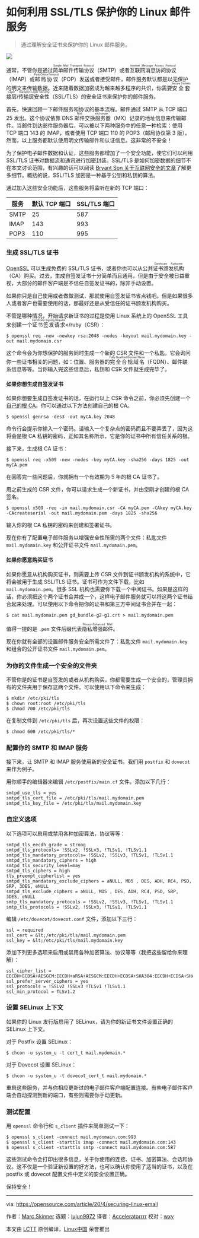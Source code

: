 [#]: collector: (lujun9972)
[#]: translator: (Acceleratorrrr)
[#]: reviewer: (wxy)
[#]: publisher: ( )
[#]: url: ( )
[#]: subject: (How to secure your Linux email services with SSL/TLS)
[#]: via: (https://opensource.com/article/20/4/securing-linux-email)
[#]: author: (Marc Skinner https://opensource.com/users/marc-skinner)

如何利用 SSL/TLS 保护你的 Linux 邮件服务
======

> 通过理解安全证书来保护你的 Linux 邮件服务。

![](https://img.linux.net.cn/data/attachment/album/202005/13/215637khaogmririavnrlk.jpg)

通常，不管你是通过<ruby>简单邮件传输协议<rt>Simple Mail Transport Protocol</rt></ruby>（SMTP）或者<ruby>互联网消息访问协议<rt>Internet Message Access Protocol</rt></ruby>（IMAP）或<ruby>邮局协议<rt>Post Office Protocol</rt></ruby>（POP）发送或者接受邮件，邮件服务默认都是以无保护的明文来传输数据。近来随着数据加密成为越来越多程序的共识，你需要<ruby>安全套接层<rt>Secure Sockets Layer</rt></ruby>/<ruby>传输层安全性<rt>Transport Layer Security</rt></ruby>（SSL/TLS）的安全证书来保护你的邮件服务。

首先，快速回顾一下邮件服务和协议的基本流程。邮件通过 SMTP 从 TCP 端口 25 发出。这个协议依靠 DNS <ruby>邮件交换服务器<rt>Mail eXchanger</rt></ruby>（MX）记录的地址信息来传输邮件。当邮件到达邮件服务器后，可以被以下两种服务中的任意一种检索：使用 TCP 端口 143 的 IMAP，或者使用 TCP 端口 110 的 POP3（邮局协议第 3 版）。然而，以上服务都默认使用明文传输邮件和认证信息。这非常的不安全！

为了保护电子邮件数据和认证，这些服务都增加了一个安全功能，使它们可以利用 SSL/TLS 证书对数据流和通讯进行加密封装。SSL/TLS 是如何加密数据的细节不在本文讨论范围，有兴趣的话可以阅读 [Bryant Son 关于互联网安全的文章][2]了解更多细节。概括的说，SSL/TLS 加密是一种基于公钥和私钥的算法。

通过加入这些安全功能后，这些服务将监听在新的 TCP 端口：

服务 | 默认 TCP 端口 | SSL/TLS 端口
---|---|---
SMTP | 25 | 587
IMAP | 143 | 993
POP3 | 110 | 995

### 生成 SSL/TLS 证书

[OpenSSL][3] 可以生成免费的 SSL/TLS 证书，或者你也可以从公共<ruby>证书颁发机构<rt>Certificate Authoritie</rt></ruby>（CA）购买。过去，生成自签发证书十分简单而且通用，但是由于安全被日益重视，大部分的邮件客户端是不信任自签发证书的，除非手动设置。

如果你只是自己使用或者做做测试，那就使用自签发证书省点钱吧。但是如果很多人或者客户也需要使用的话，那最好还是从受信任的证书颁发机构购买。

不管是哪种情况，开始请求新证书的过程是使用 Linux 系统上的 OpenSSL 工具来创建一个<ruby>证书签发请求<rt>Certificate Signing Request</rt></ruby（CSR）：

```
$ openssl req -new -newkey rsa:2048 -nodes -keyout mail.mydomain.key -out mail.mydomain.csr
```

这个命令会为你想保护的服务同时生成一个新的 CSR 文件和一个私匙。它会询问你一些证书相关的问题，如：位置、服务器的<ruby>完全合规域名<rt>Fully Qualified Domain Name</rt></ruby>（FQDN）、邮件联系信息等等。当你输入完这些信息后，私钥和 CSR 文件就生成完毕了。

#### 如果你想生成自签发证书

如果你想要生成自签发证书的话，在运行以上 CSR 命令之前，你必须先创建一个[自己的根 CA][4]。你可以通过以下方法创建自己的根 CA。

```
$ openssl genrsa -des3 -out myCA.key 2048
```

命令行会提示你输入一个密码。请输入一个复杂点的密码而且不要弄丢了，因为这将会是根 CA 私钥的密码，正如其名称所示，它是你的证书中所有信任关系的根。

接下来，生成根 CA 证书：

```
$ openssl req -x509 -new -nodes -key myCA.key -sha256 -days 1825 -out myCA.pem
```

在回答完一些问题后，你就拥有一个有效期为 5 年的根 CA 证书了。

用之前生成的 CSR 文件，你可以请求生成一个新证书，并由您刚才创建的根 CA 签名。

```
$ openssl x509 -req -in mail.mydomain.csr -CA myCA.pem -CAkey myCA.key -CAcreateserial -out mail.mydomain.pem -days 1825 -sha256
```

输入你的根 CA 私钥的密码来创建和签署证书。

现在你有了配置电子邮件服务以增强安全性所需的两个文件：私匙文件 `mail.mydomain.key` 和公开证书文件 `mail.mydomain.pem`。

#### 如果你愿意购买证书

如果你愿意从机构购买证书，则需要上传 CSR 文件到证书颁发机构的系统中，它将会被用于生成 SSL/TLS 证书。证书可作为文件下载，比如 `mail.mydomain.pem`。很多 SSL 机构也需要你下载一个中间证书。如果是这样的话，你必须把这个两个证书合并成一个，这样电子邮件服务就可以将这两个证书结合起来处理。可以使用以下命令把你的证书和第三方中间证书合并在一起：

```
$ cat mail.mydomain.pem gd_bundle-g2-g1.crt > mail.mydomain.pem
```

值得一提的是 `.pem` 文件后缀代表<ruby>隐私增强邮件<rt>Privacy-Enhanced Mail</rt></ruby>。

现在你就有全部的设置邮件服务安全所需文件了：私匙文件 `mail.mydomain.key` 和组合的公开证书文件 `mail.mydomain.pem`。

### 为你的文件生成一个安全的文件夹

不管你是的证书是自签发的或者从机构购买，你都需要生成一个安全的，管理员拥有的文件夹用于保存这两个文件。可以使用以下命令来生成：

```
$ mkdir /etc/pki/tls
$ chown root:root /etc/pki/tls
$ chmod 700 /etc/pki/tls
```

在复制文件到 `/etc/pki/tls` 后，再次设置这些文件的权限：

```
$ chmod 600 /etc/pki/tls/*
```

### 配置你的 SMTP 和 IMAP 服务

接下来，让 SMTP 和 IMAP 服务使用新的安全证书。我们用 `postfix` 和 `dovecot` 来作为例子。

用你顺手的编辑器来编辑 `/etc/postfix/main.cf` 文件。添加以下几行：

```
smtpd_use_tls = yes
smtpd_tls_cert_file = /etc/pki/tls/mail.mydomain.pem
smtpd_tls_key_file = /etc/pki/tls/mail.mydomain.key
```

### 自定义选项

以下选项可以启用或禁用各种加密算法，协议等等：

```
smtpd_tls_eecdh_grade = strong
smtpd_tls_protocols= !SSLv2, !SSLv3, !TLSv1, !TLSv1.1
smtpd_tls_mandatory_protocols= !SSLv2, !SSLv3, !TLSv1, !TLSv1.1
smtpd_tls_mandatory_ciphers = high
smtpd_tls_security_level=may
smtpd_tls_ciphers = high
tls_preempt_cipherlist = yes
smtpd_tls_mandatory_exclude_ciphers = aNULL, MD5 , DES, ADH, RC4, PSD, SRP, 3DES, eNULL
smtpd_tls_exclude_ciphers = aNULL, MD5 , DES, ADH, RC4, PSD, SRP, 3DES, eNULL
smtp_tls_mandatory_protocols = !SSLv2, !SSLv3, !TLSv1, !TLSv1.1
smtp_tls_protocols = !SSLv2, !SSLv3, !TLSv1, !TLSv1.1
```

编辑 `/etc/dovecot/dovecot.conf` 文件，添加以下三行：

```
ssl = required
ssl_cert = &lt;/etc/pki/tls/mail.mydomain.pem
ssl_key = &lt;/etc/pki/tls/mail.mydomain.key
```

添加下列更多选项来启用或禁用各种加密算法、协议等等（我把这些留给你来理解）：

```
ssl_cipher_list = EECDH+ECDSA+AESGCM:EECDH+aRSA+AESGCM:EECDH+ECDSA+SHA384:EECDH+ECDSA+SHA256:EECDH+aRSA+SHA384:EECDH+aRSA+SHA256:EECDH+aRSA+RC4:EECDH:EDH+aRSA:ALL:!aNULL:!eNULL:!LOW:!3DES:!MD5:!EXP:!PSK:!SRP:!DSS:!RC4:!SSLv2
ssl_prefer_server_ciphers = yes
ssl_protocols = !SSLv2 !SSLv3 !TLSv1 !TLSv1.1
ssl_min_protocol = TLSv1.2
```

### 设置 SELinux 上下文

如果你的 Linux 发行版启用了 SELinux，请为你的新证书文件设置正确的 SELinux 上下文。

对于 Postfix 设置 SELinux：

```
$ chcon -u system_u -t cert_t mail.mydomain.*
```

对于 Dovecot 设置 SELinux：

```
$ chcon -u system_u -t dovecot_cert_t mail.mydomain.*
```

重启这些服务，并与你相应更新过的电子邮件客户端配置连接。有些电子邮件客户端会自动探测到新的端口，有些则需要你手动更新。

### 测试配置

用 `openssl` 命令行和 `s_client` 插件来简单测试一下：

```
$ openssl s_client -connect mail.mydomain.com:993
$ openssl s_client -starttls imap -connect mail.mydomain.com:143
$ openssl s_client -starttls smtp -connect mail.mydomain.com:587
```

这些测试命令会打印出很多信息，关于你使用的连接、证书、加密算法、会话和协议。这不仅是一个验证新设置的好方法，也可以确认你使用了适当的证书，以及在 postfix 或 dovecot 配置文件中定义的安全设置正确。

保持安全！

--------------------------------------------------------------------------------

via: https://opensource.com/article/20/4/securing-linux-email

作者：[Marc Skinner][a]
选题：[lujun9972][b]
译者：[Acceleratorrrr](https://github.com/Acceleratorrrr)
校对：[wxy](https://github.com/wxy)

本文由 [LCTT](https://github.com/LCTT/TranslateProject) 原创编译，[Linux中国](https://linux.cn/) 荣誉推出

[a]: https://opensource.com/users/marc-skinner
[b]: https://github.com/lujun9972
[1]: https://opensource.com/sites/default/files/styles/image-full-size/public/lead-images/newsletter_email_mail_web_browser.jpg?itok=Lo91H9UH (email or newsletters via inbox and browser)
[2]: https://linux.cn/article-11699-1.html
[3]: https://www.openssl.org/
[4]: https://en.wikipedia.org/wiki/Root_certificate
